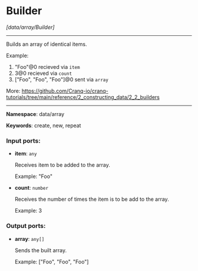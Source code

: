 # Builder

_[data/array/Builder]_

---

Builds an array of identical items.

Example:
1. "Foo"@0 recieved via  `item`
2. 3@0 recieved via `count` 
3. ["Foo", "Foo", "Foo"]@0 sent  via `array`

More:
https://github.com/Cranq-io/cranq-tutorials/tree/main/reference/2_constructing_data/2_2_builders

---

__Namespace__: data/array

__Keywords__: create, new, repeat

### Input ports:

* __item__: ` any `

    Receives item to be added to the array.
    
    Example:
    "Foo"


* __count__: ` number `

    Receives the number of times the item is to be add to the array.
    
    Example:
    3

### Output ports:

* __array__: ` any[] `

    Sends the built array.
    
    Example:
    ["Foo", "Foo", "Foo"]

